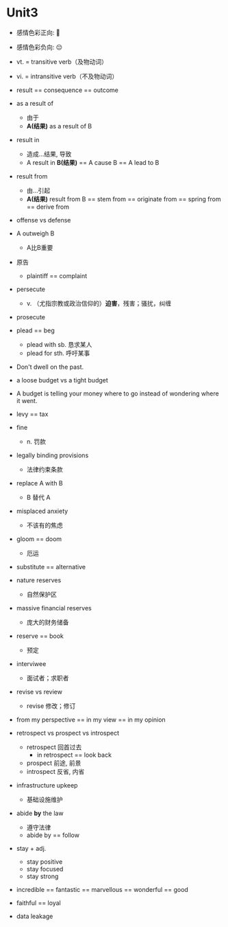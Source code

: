# Unit3

- 感情色彩正向: 🙂
- 感情色彩负向: 😔
- vt. = transitive verb（及物动词）
- vi. = intransitive verb（不及物动词）

- result == consequence == outcome
- as a result of
    - 由于
    - **A(结果)** as a result of B
- result in
    - 造成...结果, 导致
    - A result in **B(结果)** == A cause B == A lead to B
- result from
    - 由...引起
    - **A(结果)** result from B == stem from == originate from == spring from == derive from
- offense vs defense
- A outweigh B
    - A比B重要
- 原告
    - plaintiff == complaint
- persecute
    - v. （尤指宗教或政治信仰的）**迫害**，残害；骚扰，纠缠
- prosecute
- plead == beg
    - plead with sb. 恳求某人
    - plead for sth. 呼吁某事
- Don't dwell on the past.
- a loose budget vs a tight budget
- A budget is telling your money where to go instead of wondering where it went.
- levy == tax
- fine
    - n. 罚款
- legally binding provisions
    - 法律约束条款
- replace A with B
    - B 替代 A
- misplaced anxiety
    - 不该有的焦虑
- gloom == doom
    - 厄运
- substitute == alternative
- nature reserves
    - 自然保护区
- massive financial reserves
    - 庞大的财务储备
- reserve == book
    - 预定
- interviwee
    - 面试者；求职者
- revise vs review
    - revise 修改；修订
- from my perspective == in my view == in my opinion
- retrospect vs prospect vs introspect
    - retrospect 回首过去
        - in retrospect == look back
    - prospect 前途, 前景
    - introspect 反省, 内省
- infrastructure upkeep
    - 基础设施维护
- abide **by** the law
    - 遵守法律
    - abide by == follow
- stay + adj.
    - stay positive
    - stay focused
    - stay strong
- incredible == fantastic == marvellous == wonderful == good
- faithful == loyal
- data leakage
    
